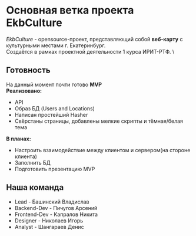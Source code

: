 # Основная ветка проекта EkbCulture
*EkbCulture* - opensource-проект, представляющий собой **веб-карту** с культурными местами г. Екатеринбург. \
Создаётся в рамках проектной деятельности 1 курса ИРИТ-РТФ. \
## Готовность ##
На данный момент почти готово **MVP**\
**Реализовано:** 
- API
- Образ БД (Users and Locations)
- Написан простейший Hasher
- Свёрстаны страницы, добавлены мелкие скрипты и тёмная/белая тема

**В планах:**
- Настроить взаимодействие между клиентом и сервером(на стороне клиента)
- Заполнить БД
- Подготовить презентацию MVP

## Наша команда ##
- Lead - Башинский Владислав
- Backend-Dev - Пичугов Арсений
- Frontend-Dev - Капралов Никита
- Designer - Николаев Игорь
- Analyst - Шангараев Денис



